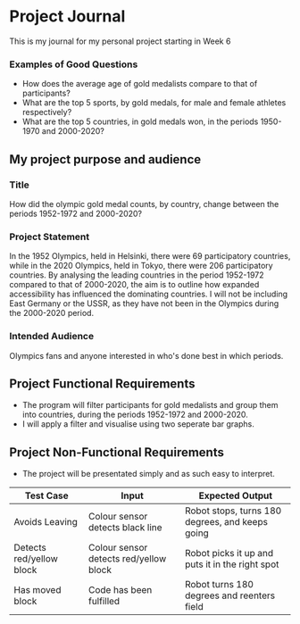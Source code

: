 # Project Journal
This is my journal for my personal project starting in Week 6
### Examples of Good Questions
- How does the average age of gold medalists compare to that of participants?
- What are the top 5 sports, by gold medals, for male and female athletes respectively?
- What are the top 5 countries, in gold medals won, in the periods 1950-1970 and 2000-2020?
## My project purpose and audience
### Title
How did the olympic gold medal counts, by country, change between the periods 1952-1972 and 2000-2020?
### Project Statement
In the 1952 Olympics, held in Helsinki, there were 69 participatory countries, while in the 2020 Olympics, held in Tokyo, there were 206 participatory countries. By analysing the leading countries in the period 1952-1972 compared to that of 2000-2020, the aim is to outline how expanded accessibility has influenced the dominating countries. I will not be including East Germany or the USSR, as they have not been in the Olympics during the 2000-2020 period.
### Intended Audience
Olympics fans and anyone interested in who's done best in which periods.
## Project Functional Requirements
- The program will filter participants for gold medalists and group them into countries, during the periods 1952-1972 and 2000-2020.
- I will apply a filter and visualise using two seperate bar graphs.
## Project Non-Functional Requirements
- The project will be presentated simply and as such easy to interpret.


| Test Case              | Input                                | Expected Output                               |
|------------------------|--------------------------------------|-----------------------------------------------|
|Avoids Leaving          |Colour sensor detects black line      |Robot stops, turns 180 degrees, and keeps going|
|Detects red/yellow block|Colour sensor detects red/yellow block|Robot picks it up and puts it in the right spot|
|Has moved block         |Code has been fulfilled               |Robot turns 180 degrees and reenters field     |
